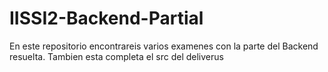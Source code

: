 # IISSI2-Backend-Partial

En este repositorio encontrareis varios examenes con la parte del Backend resuelta.
Tambien esta completa el src del deliverus